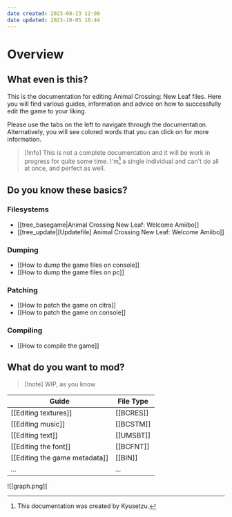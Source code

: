 ```yaml
---
date created: 2023-08-23 12:09
date updated: 2023-10-05 10:44
---
```


# Overview

## What even is this?

This is the documentation for editing Animal Crossing: New Leaf files.
Here you will find various guides, information and advice on how to successfully edit the game to your liking.

Please use the tabs on the left to navigate through the documentation. Alternatively, you will see colored words that you can click on for more information.

> [!info]
> This is not a complete documentation and it will be work in progress for quite some time.
> I'm[^1] a single individual and can't do all at once, and perfect as well.

[^1]:This documentation was created by Kyusetzu.

## Do you know these basics?

### Filesystems

- [[tree_basegame|Animal Crossing New Leaf: Welcome Amiibo]]
- [[tree_update|[Updatefile] Animal Crossing New Leaf: Welcome Amiibo]]

### Dumping

- [[How to dump the game files on console]]
- [[How to dump the game files on pc]]

### Patching

- [[How to patch the game on citra]]
- [[How to patch the game on console]]

### Compiling

- [[How to compile the game]]

## What do you want to mod?

> [!note] WIP, as you know

| Guide                         | File Type |
| ----------------------------- | --------- |
| [[Editing textures]]          | [[BCRES]] |
| [[Editing music]]             | [[BCSTM]] |
| [[Editing text]]              | [[UMSBT]] |
| [[Editing the font]]          | [[BCFNT]] |
| [[Editing the game metadata]] | [[BIN]]   |
| ...                           | ...       |

![[graph.png]]
